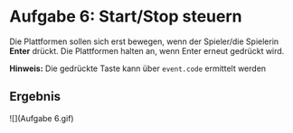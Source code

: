 # Aufgabe 6: Start/Stop steuern

Die Plattformen sollen sich erst bewegen, wenn der Spieler/die Spielerin **Enter** drückt. Die Plattformen halten an, wenn Enter erneut gedrückt wird.

**Hinweis:** Die gedrückte Taste kann über `event.code` ermittelt werden

## Ergebnis

![](Aufgabe 6.gif)